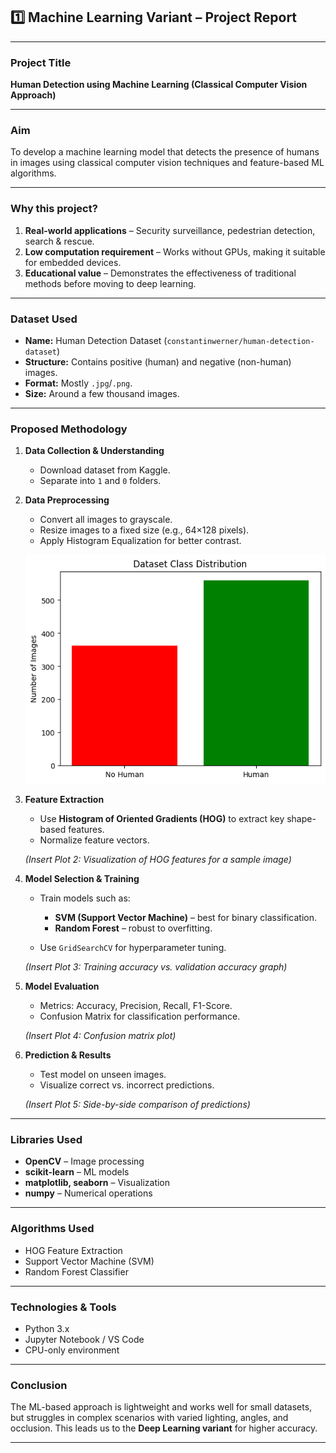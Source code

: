 ## **1️⃣ Machine Learning Variant – Project Report**

---

### **Project Title**

**Human Detection using Machine Learning (Classical Computer Vision Approach)**

---

### **Aim**

To develop a machine learning model that detects the presence of humans in images using classical computer vision techniques and feature-based ML algorithms.

---

### **Why this project?**

1. **Real-world applications** – Security surveillance, pedestrian detection, search & rescue.
2. **Low computation requirement** – Works without GPUs, making it suitable for embedded devices.
3. **Educational value** – Demonstrates the effectiveness of traditional methods before moving to deep learning.

---

### **Dataset Used**

* **Name:** Human Detection Dataset (`constantinwerner/human-detection-dataset`)
* **Structure:** Contains positive (human) and negative (non-human) images.
* **Format:** Mostly `.jpg`/`.png`.
* **Size:** Around a few thousand images.

---

### **Proposed Methodology**

1. **Data Collection & Understanding**

   * Download dataset from Kaggle.
   * Separate into `1` and `0` folders.

2. **Data Preprocessing**

   * Convert all images to grayscale.
   * Resize images to a fixed size (e.g., 64×128 pixels).
   * Apply Histogram Equalization for better contrast.

   ![[Sample augmented images](Output/m1.png)](Output/m1.png)

3. **Feature Extraction**

   * Use **Histogram of Oriented Gradients (HOG)** to extract key shape-based features.
   * Normalize feature vectors.

   *(Insert Plot 2: Visualization of HOG features for a sample image)*

4. **Model Selection & Training**

   * Train models such as:

     * **SVM (Support Vector Machine)** – best for binary classification.
     * **Random Forest** – robust to overfitting.
   * Use `GridSearchCV` for hyperparameter tuning.

   *(Insert Plot 3: Training accuracy vs. validation accuracy graph)*

5. **Model Evaluation**

   * Metrics: Accuracy, Precision, Recall, F1-Score.
   * Confusion Matrix for classification performance.

   *(Insert Plot 4: Confusion matrix plot)*

6. **Prediction & Results**

   * Test model on unseen images.
   * Visualize correct vs. incorrect predictions.

   *(Insert Plot 5: Side-by-side comparison of predictions)*

---

### **Libraries Used**

* **OpenCV** – Image processing
* **scikit-learn** – ML models
* **matplotlib, seaborn** – Visualization
* **numpy** – Numerical operations

---

### **Algorithms Used**

* HOG Feature Extraction
* Support Vector Machine (SVM)
* Random Forest Classifier

---

### **Technologies & Tools**

* Python 3.x
* Jupyter Notebook / VS Code
* CPU-only environment

---

### **Conclusion**

The ML-based approach is lightweight and works well for small datasets, but struggles in complex scenarios with varied lighting, angles, and occlusion. This leads us to the **Deep Learning variant** for higher accuracy.

---
